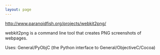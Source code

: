 ```yaml
---
layout: page
---
```


http://www.paranoidfish.org/projects/webkit2png/

webkit2png is a command line tool that creates PNG screenshots of webpages.

Uses: General/PyObjC (the Python interface to General/ObjectiveC/Cocoa)